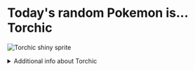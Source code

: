 # Today's random Pokemon is... Torchic

![Torchic shiny sprite](https://raw.githubusercontent.com/PokeAPI/sprites/master/sprites/pokemon/shiny/255.png)

<details>
<summary>Additional info about Torchic</summary>

| srpite type | image |
|------|------|
| back_default | ![Torchic back_default sprite](https://raw.githubusercontent.com/PokeAPI/sprites/master/sprites/pokemon/back/255.png) |
| back_female | ![Torchic back_female sprite](https://raw.githubusercontent.com/PokeAPI/sprites/master/sprites/pokemon/back/female/255.png) |
| back_shiny | ![Torchic back_shiny sprite](https://raw.githubusercontent.com/PokeAPI/sprites/master/sprites/pokemon/back/shiny/255.png) |
| back_shiny_female | ![Torchic back_shiny_female sprite](https://raw.githubusercontent.com/PokeAPI/sprites/master/sprites/pokemon/back/shiny/female/255.png) |
| front_default | ![Torchic front_default sprite](https://raw.githubusercontent.com/PokeAPI/sprites/master/sprites/pokemon/255.png) |
| front_female | ![Torchic front_female sprite](https://raw.githubusercontent.com/PokeAPI/sprites/master/sprites/pokemon/female/255.png) |
| front_shiny_female | ![Torchic front_shiny_female sprite](https://raw.githubusercontent.com/PokeAPI/sprites/master/sprites/pokemon/shiny/female/255.png) | </details>